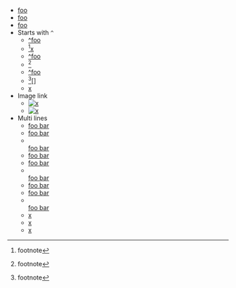 
- [foo]
- [foo][]
- [foo][x]
- Starts with `^`
    - [ ^foo ][x]
    - [^foo][x]
    - [ ^foo ]
    - [^foo]
    - [ ^foo ][]
    - [^foo][]
    - [x][^foo]
- Image link
  - [![x](x.png)][x]
  - [![x]][x]
- Multi lines
  - [foo
      bar][x]
  - [
      foo
      bar
    ][x]
  - [  
      foo
      bar  
    ][x]
  - [foo
      bar]
  - [
      foo
      bar
    ]
  - [  
      foo
      bar  
    ]
  - [foo
      bar][]
  - [
      foo
      bar
    ][]
  - [  
      foo
      bar  
    ][]
  - [x][foo
      bar]
  - [x][
      foo
      bar
    ]
  - [x][  
      foo
      bar  
    ]

[x]: /url
[foo]: /url
[ ^foo ]: /url
[foo bar]: /url
[^foo]: footnote
